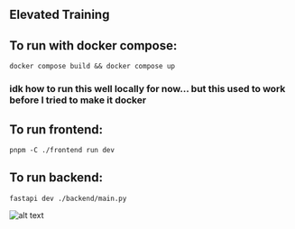 ## Elevated Training

## To run with docker compose:

```
docker compose build && docker compose up
```


### idk how to run this well locally for now... but this used to work before I tried to make it docker 
## To run frontend:
```
pnpm -C ./frontend run dev
```
## To run backend:
```
fastapi dev ./backend/main.py
```
![alt text](<screenshots/Screenshot 2025-02-17 at 11.59.36 PM.png>)